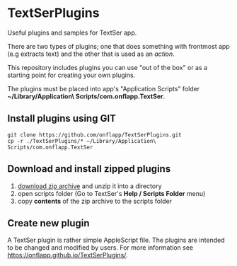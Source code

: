# TextSerPlugins

Useful plugins and samples for TextSer app.

There are two types of plugins; one that does something with frontmost app
(e.g extracts text) and the other that is used as an *action*.

This repository includes plugins you can use "out of the box" or as a starting point for creating your own plugins.

The plugins must be placed into app's "Application Scripts" folder
**~/Library/Application\ Scripts/com.onflapp.TextSer**.

## Install plugins using GIT
```
git clone https://github.com/onflapp/TextSerPlugins.git
cp -r ./TextSerPlugins/* ~/Library/Application\ Scripts/com.onflapp.TextSer
```

## Download and install zipped plugins

1. [download zip archive](https://github.com/onflapp/TextSerPlugins/archive/master.zip) and unzip it into a directory
2. open scripts folder (Go to TextSer's **Help / Scripts Folder** menu)
3. copy __contents__ of the zip archive to the scripts folder

## Create new plugin

A TextSer plugin is rather simple AppleScript file. The plugins are intended
to be changed and modified by users. For more information see https://onflapp.github.io/TextSerPlugins/.
